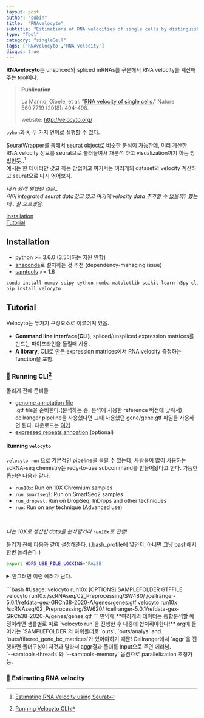 ```yaml
---
layout: post
author: "subin"
title:  "RNAvelocyto"
subtitle: "Estimations of RNA velocities of single cells by distinguishing unspliced and spliced mRNAs"
type: "Tool"
category: "singleCell"
tags: ['RNAvelocyto','RNA velocity']
disqus: true
---
```

**RNAvelocyto**는 unspliced와 spliced mRNAs를 구분해서  RNA velocity를 계산해주는 tool이다.

> **Publication**
> 
> La Manno, Gioele, et al. "[RNA velocity of single cells.](https://doi.org/10.1038/s41586-018-0414-6)" Nature 560.7719 (2018): 494-498. 
>
>website: http://velocyto.org/

`pyhon`과 `R`, 두 가지 언어로 실행할 수 있다.<br/>  

SeuratWrapper를 통해서 seurat object로 비슷한 분석이 가능한데, 미리 계산한 RNA velocity 정보를 seurat으로 불러들여서 재분석 하고 visualization까지 하는 방법인듯..[^1]<br/>
예시는 한 데이터만 갖고 하는 방법이고 여기서는 여러개의 dataset의 velocity 계산하고 seurat으로 다시 엮어보자.  

*내가 원래 원했던 것은..*<br/>
*이미 integrated seurat data갖고 있고 여기에 velocity data 추가할 수 없을까? 했는데.. 잘 모르겠음.* 

[Installation](#installation)<br/>
[Tutorial](#tutorial)<br/>


## Installation
- python >= 3.6.0 (3.5이하는 지원 안함)
- [anaconda](https://sweebinee.github.io/blog/study/tools/2021-03-22/Anaconda)로 설치하는 것 추천 (dependency-managing issue)
- [samtools](https://sweebinee.github.io/blog/study/tools/2021-03-22/Samtools) >= 1.6 

```bash
conda install numpy scipy cython numba matplotlib scikit-learn h5py click
pip install velocyto
```

## Tutorial
Velocyto는 두가지 구성요소로 이루어져 있음.
-  **Command line interface(CLI)**, spliced/unspliced expression matrices를 만드는 파이프라인을 돌릴때 사용.
-  **A library**, CLI로 만든 expression matrices에서 RNA velocity 측정하는 function을 포함.

### :honey_pot: Running CLI[^2]
돌리기 전에 준비물
- <u>genome annotation file</u><br/> .gtf file을 준비한다.(분석하는 종, 분석에 사용한 reference 버전에 맞춰서)<br/> cellranger pipeline을 사용했다면 그때 사용했던 gene/gene.gtf 파일을 사용하면 된다. 다운로드는 [여기](https://support.10xgenomics.com/single-cell-gene-expression/software/pipelines/latest/advanced/references) 
- <u>expressed repeats annoation</u> (optional)<br/>


#### Running `velocyto` 
`velocyto run` 으로 기본적인 pipeline을 돌릴 수 있는데, 사람들이 많이 사용하는 scRNA-seq chemistry는 redy-to-use subcommand를 만들어놨다고 한다. 가능한 옵션은 다음과 같다.
- `run10x`: Run on 10X Chromium samples
- `run_smartseq2`: Run on SmartSeq2 samples
- `run_dropest`: Run on DropSeq, InDrops and other techniques
- `run`: Run on any technique (Advanced use)
<br/>

*나는 10X로 생산한 data를 분석할거라 `run10x`로 진행!*

돌리기 전에 다음과 같이 설정해준다. (.bash_profile에 넣던지, 아니면 그냥 bash에서 한번 돌려준다.)
```bash
export HDF5_USE_FILE_LOCKING='FALSE'
```
<details>
<summary>안그러면 이런 에러가 난다.</summary>
<div markdown="1">
거의 2시간쯤 후.. 다 돌아가서 결과 loom file writing 하는 와중에 발생한다.[^3]

```bash
2021-03-22 19:27:45,677 - DEBUG - Writing loom file
Traceback (most recent call last):
  File "/storage2/Project/subin/source/Anaconda3/lib/python3.8/site-packages/velocyto/commands/_run.py", line 286, in _run
    ds = loompy.create(filename=outfile, matrix=total, row_attrs=ra, col_attrs=ca, dtype="float32")
TypeError: create() got an unexpected keyword argument 'matrix'

During handling of the above exception, another exception occurred:

Traceback (most recent call last):
  File "/storage2/Project/subin/source/Anaconda3/bin/velocyto", line 8, in <module>
    sys.exit(cli())
  File "/storage2/Project/subin/source/Anaconda3/lib/python3.8/site-packages/click/core.py", line 829, in __call__
    return self.main(*args, **kwargs)
  File "/storage2/Project/subin/source/Anaconda3/lib/python3.8/site-packages/click/core.py", line 782, in main
    rv = self.invoke(ctx)
  File "/storage2/Project/subin/source/Anaconda3/lib/python3.8/site-packages/click/core.py", line 1259, in invoke
    return _process_result(sub_ctx.command.invoke(sub_ctx))
  File "/storage2/Project/subin/source/Anaconda3/lib/python3.8/site-packages/click/core.py", line 1066, in invoke
    return ctx.invoke(self.callback, **ctx.params)
  File "/storage2/Project/subin/source/Anaconda3/lib/python3.8/site-packages/click/core.py", line 610, in invoke
    return callback(*args, **kwargs)
  File "/storage2/Project/subin/source/Anaconda3/lib/python3.8/site-packages/velocyto/commands/run10x.py", line 112, in run10x
    return _run(bamfile=(bamfile, ), gtffile=gtffile, bcfile=bcfile, outputfolder=outputfolder,
  File "/storage2/Project/subin/source/Anaconda3/lib/python3.8/site-packages/velocyto/commands/_run.py", line 297, in _run
    loompy.create(filename=outfile, layers=tmp_layers, row_attrs=ra, col_attrs=ca, file_attrs={"velocyto.__version__": vcy.__version__, "velocyto.logic": logic})
  File "/storage2/Project/subin/source/Anaconda3/lib/python3.8/site-packages/loompy/loompy.py", line 1057, in create
    with new(filename, file_attrs=file_attrs) as ds:
  File "/storage2/Project/subin/source/Anaconda3/lib/python3.8/site-packages/loompy/loompy.py", line 983, in new
    f = h5py.File(name=filename, mode='w')
  File "/storage2/Project/subin/source/Anaconda3/lib/python3.8/site-packages/h5py/_hl/files.py", line 424, in __init__
    fid = make_fid(name, mode, userblock_size,
  File "/storage2/Project/subin/source/Anaconda3/lib/python3.8/site-packages/h5py/_hl/files.py", line 196, in make_fid
    fid = h5f.create(name, h5f.ACC_TRUNC, fapl=fapl, fcpl=fcpl)
  File "h5py/_objects.pyx", line 54, in h5py._objects.with_phil.wrapper
  File "h5py/_objects.pyx", line 55, in h5py._objects.with_phil.wrapper
  File "h5py/h5f.pyx", line 116, in h5py.h5f.create
OSError: Unable to create file (file locking disabled on this file system (use HDF5_USE_FILE_LOCKING environment variable to override), errno = 38, error message = 'Function not implemented')
```
</div>
</details>
<br/>
```bash
#Usage: velocyto run10x [OPTIONS] SAMPLEFOLDER GTFFILE
velocyto run10x /scRNAseq/02_Preprocessing/SW480/ /cellranger-5.0.1/refdata-gex-GRCh38-2020-A/genes/genes.gtf
velocyto run10x /scRNAseq/02_Preprocessing/SW620/ /cellranger-5.0.1/refdata-gex-GRCh38-2020-A/genes/genes.gtf
```
만약에 **여러개의 데이터는 통합분석할 예정이라면 샘플별로 따로 `velocyto run`을 진행한 후 나중에 합쳐줘야한다!** arg에 들어가는 `SAMPLEFOLDER`의 하위폴더로 `outs`, `outs/analys` and `outs/filtered_gene_bc_matrices`가 있어야하기 때문! Cellranger에서 `aggr`을 진행하면 폴더구성이 저것과 달라서 aggr결과 폴더를 input으로 주면 에러남.  
<br/> 
`--samtools-threads`와 `--samtools-memory` 옵션으로 parallelization 조정가능. 

### :honey_pot: Estimating RNA velocity


[^1]: [Estimating RNA Velocity using Seurat](https://github.com/satijalab/seurat-wrappers/blob/master/docs/velocity.md)
[^2]: [Running Velocyto CLI](http://velocyto.org/velocyto.py/tutorial/index.html)
[^3]: [OSError: Unable to create file](https://github.com/qqwweee/keras-yolo3/issues/443)